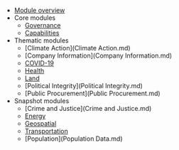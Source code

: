 * [Module overview](index.md)
* Core modules
    * [Governance](Governance.md)
    * [Capabilities](Capabilities.md)
* Thematic modules
    * [Climate Action](Climate Action.md)
    * [Company Information](Company Information.md)
    * [COVID-19](COVID-19.md)
    * [Health](Health.md)
    * [Land](Land.md)
    * [Political Integrity](Political Integrity.md)
    * [Public Procurement](Public Procurement.md)
* Snapshot modules
    * [Crime and Justice](Crime and Justice.md)
    * [Energy](Energy.md)
    * [Geospatial](Geospatial.md)
    * [Transportation](Transportation.md)
    * [Population](Population Data.md)
    
